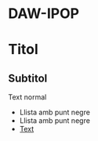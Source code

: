 # DAW-IPOP
# Titol
## Subtitol
Text normal
* Llista amb punt negre
* Llista amb punt negre
* [Text](link)
